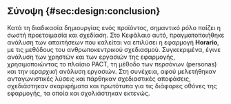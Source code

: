 ## Σύνοψη {#sec:design:conclusion}

Κατά τη διαδικασία δημιουργίας ενός προϊόντος, σημαντικό ρόλο παίζει η σωστή προετοιμασία και σχεδίαση. Στο Κεφάλαιο αυτό, πραγματοποιήθηκε ανάλυση των απαιτήσεων που καλείται να επιλύσει η εφαρμογή **Horario**, με τις μεθόδους του ανθρωποκεντρικού σχεδιασμού. Συγκεκριμένα, έγινε ανάλυση των χρηστών και των εργασιών της εφαρμογής, χρησιμοποιώντας το πλαίσιο PACT, τη μέθοδο των περσόνων (personas) και την ιεραρχική ανάλυση εργασιών. Στη συνέχεια, αφού μελετήθηκαν ανταγωνιστικές λύσεις και πάρθηκαν σχεδιαστικές αποφάσεις, σχεδιάστηκαν σκαριφήματα και πρωτότυπα για τις διάφορες οθόνες της εφαρμογής, τα οποία και σχολιάστηκαν εκτενώς.